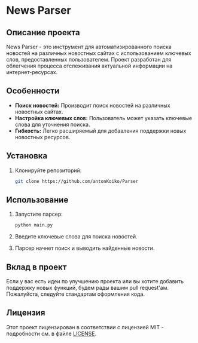 # News Parser

## Описание проекта

News Parser - это инструмент для автоматизированного поиска новостей на различных новостных сайтах с использованием ключевых слов, предоставленных пользователем. Проект разработан для облегчения процесса отслеживания актуальной информации на интернет-ресурсах.

## Особенности

- **Поиск новостей:** Производит поиск новостей на различных новостных сайтах.
- **Настройка ключевых слов:** Пользователь может указать ключевые слова для уточнения поиска.
- **Гибкость:** Легко расширяемый для добавления поддержки новых новостных ресурсов.

## Установка

1. Клонируйте репозиторий:

   ```bash
   git clone https://github.com/antonKoiko/Parser
   ```

## Использование

1. Запустите парсер:

   ```bash
   python main.py
   ```

2. Введите ключевые слова для поиска новостей.

3. Парсер начнет поиск и выводить найденные новости.


## Вклад в проект

Если у вас есть идеи по улучшению проекта или вы хотите добавить поддержку новых функций, будем рады вашим pull request'ам. Пожалуйста, следуйте стандартам оформления кода.

## Лицензия

Этот проект лицензирован в соответствии с лицензией MIT - подробности см. в файле [LICENSE](LICENSE).
